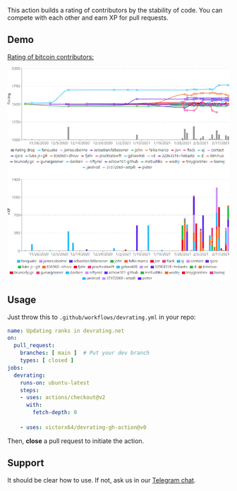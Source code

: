 This action builds a rating of contributors by the stability of code. 
You can compete with each other and earn XP for pull requests.

## Demo

[Rating of bitcoin contributors:](https://devrating.net/#/repositories/sgUj3bYc7wXTAXjF5DN0ON7lTTT2/bitcoin%2Fbitcoin)

![](screenshot.png)

## Usage

Just throw this to `.github/workflows/devrating.yml` in your repo:

```yaml
name: Updating ranks in devrating.net
on:
  pull_request:
    branches: [ main ]  # Put your dev branch
    types: [ closed ]
jobs:
  devrating:
    runs-on: ubuntu-latest
    steps:
    - uses: actions/checkout@v2
      with:
        fetch-depth: 0

    - uses: victorx64/devrating-gh-action@v0
```

Then, **close** a pull request to initiate the action.

## Support

It should be clear how to use. If not, ask us in
our [Telegram chat](https://t.me/devratingchat).